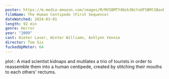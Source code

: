```yaml
---
poster: https://m.media-amazon.com/images/M/MV5BMTY4Nzk3NzYxOF5BMl5BanBnXkFtZTcwODQwNjQzMw@@._V1_SX300.jpg
filmName: The Human Centipede (First Sequence)
dateWatched: 2024-03-01
length: 92 min
genre: Horror
year: "2009"
cast: Dieter Laser, Winter Williams, Ashlynn Yennie
director: Tom Six
fuckedUpMeter: 64
---
```



plot:: A mad scientist kidnaps and mutilates a trio of tourists in order to reassemble them into a human centipede, created by stitching their mouths to each others' rectums.